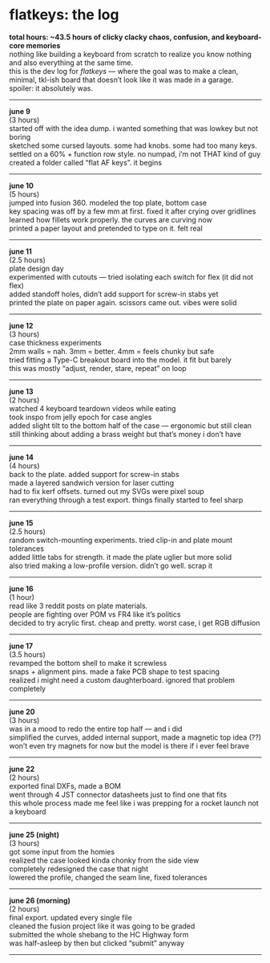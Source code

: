# flatkeys: the log  
**total hours: ~43.5 hours of clicky clacky chaos, confusion, and keyboard-core memories**  
nothing like building a keyboard from scratch to realize you know nothing and also everything at the same time.  
this is the dev log for *flatkeys* — where the goal was to make a clean, minimal, tkl-ish board that doesn’t look like it was made in a garage.  
spoiler: it absolutely was.

---

**june 9**  
(3 hours)  
started off with the idea dump. i wanted something that was lowkey but not boring  
sketched some cursed layouts. some had knobs. some had too many keys.  
settled on a 60% + function row style. no numpad, i’m not THAT kind of guy  
created a folder called “flat AF keys”. it begins

---

**june 10**  
(5 hours)  
jumped into fusion 360. modeled the top plate, bottom case  
key spacing was off by a few mm at first. fixed it after crying over gridlines  
learned how fillets work properly. the curves are curving now  
printed a paper layout and pretended to type on it. felt real

---

**june 11**  
(2.5 hours)  
plate design day  
experimented with cutouts — tried isolating each switch for flex (it did not flex)  
added standoff holes, didn’t add support for screw-in stabs yet  
printed the plate on paper again. scissors came out. vibes were solid

---

**june 12**  
(3 hours)  
case thickness experiments  
2mm walls = nah. 3mm = better. 4mm = feels chunky but safe  
tried fitting a Type-C breakout board into the model. it fit but barely  
this was mostly “adjust, render, stare, repeat” on loop

---

**june 13**  
(2 hours)  
watched 4 keyboard teardown videos while eating  
took inspo from jelly epoch for case angles  
added slight tilt to the bottom half of the case — ergonomic but still clean  
still thinking about adding a brass weight but that’s money i don’t have

---

**june 14**  
(4 hours)  
back to the plate. added support for screw-in stabs  
made a layered sandwich version for laser cutting  
had to fix kerf offsets. turned out my SVGs were pixel soup  
ran everything through a test export. things finally started to feel sharp

---

**june 15**  
(2.5 hours)  
random switch-mounting experiments. tried clip-in and plate mount tolerances  
added little tabs for strength. it made the plate uglier but more solid  
also tried making a low-profile version. didn’t go well. scrap it

---

**june 16**  
(1 hour)  
read like 3 reddit posts on plate materials.  
people are fighting over POM vs FR4 like it’s politics  
decided to try acrylic first. cheap and pretty. worst case, i get RGB diffusion

---

**june 17**  
(3.5 hours)  
revamped the bottom shell to make it screwless  
snaps + alignment pins. made a fake PCB shape to test spacing  
realized i might need a custom daughterboard. ignored that problem completely

---

**june 20**  
(3 hours)  
was in a mood to redo the entire top half — and i did  
simplified the curves, added internal support, made a magnetic top idea (??)  
won’t even try magnets for now but the model is there if i ever feel brave

---

**june 22**  
(2 hours)  
exported final DXFs, made a BOM  
went through 4 JST connector datasheets just to find one that fits  
this whole process made me feel like i was prepping for a rocket launch not a keyboard

---

**june 25 (night)**  
(3 hours)  
got some input from the homies  
realized the case looked kinda chonky from the side view  
completely redesigned the case that night  
lowered the profile, changed the seam line, fixed tolerances

---

**june 26 (morning)**  
(2 hours)  
final export. updated every single file  
cleaned the fusion project like it was going to be graded  
submitted the whole shebang to the HC Highway form  
was half-asleep by then but clicked “submit” anyway

---

